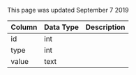 This page was updated September 7 2019

| Column | Data Type | Description |
| ------ | --------- | ----------- |
| id     | int       |             |
| type   | int       |             |
| value  | text      |             |